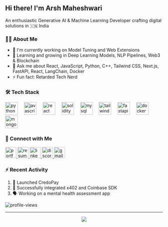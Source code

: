 <h2 align="left">Hi there! I'm Arsh Maheshwari </h2>
<p align="left">An enthusiastic Generative AI & Machine Learning Developer crafting digital solutions in 🇮🇳 India</p>

### 👨‍💻 About Me
- 🔭 I'm currently working on Model Tuning and Web Extensions
- 🌱 Learning and growing in Deep Learning Models, NLP Pipelines, Web3 & Blockchain
- 💬 Ask me about React, JavaScript, Python, C++, Tailwind CSS, Next.js, FastAPI, React, LangChain, Docker
- ⚡ Fun fact: Retarded Tech Nerd

### 🛠️ Tech Stack
<div align="left">
  <img src="https://cdn.jsdelivr.net/gh/devicons/devicon/icons/python/python-original.svg" height="40" alt="python" title="Python" />
  <img width="12" />
  <img src="https://cdn.jsdelivr.net/gh/devicons/devicon/icons/javascript/javascript-original.svg" height="40" alt="javascript" title="JavaScript" />
  <img width="12" />
  <img src="https://cdn.jsdelivr.net/gh/devicons/devicon/icons/react/react-original.svg" height="40" alt="react" title="React" />
  <img width="12" />
  <img src="https://cdn.jsdelivr.net/gh/devicons/devicon@latest/icons/solidity/solidity-original.svg" height="40" alt="solidity" title="Solidity" />
  <img width="12" />
  <img src="https://cdn.jsdelivr.net/gh/devicons/devicon@latest/icons/mysql/mysql-original.svg" height="40" alt="mysql" title="MySQL" />
  <img width="12" />
  <img src="https://cdn.jsdelivr.net/gh/devicons/devicon@latest/icons/tailwindcss/tailwindcss-original.svg" height="40" alt="tailwindcss" title="Tailwind CSS" />
  <img width="12" />
  <img src="https://cdn.jsdelivr.net/gh/devicons/devicon@latest/icons/fastapi/fastapi-original.svg" height="40" alt="fastapi" title="FastAPI" />
  <img width="12" />
  <img src="https://cdn.jsdelivr.net/gh/devicons/devicon@latest/icons/docker/docker-original.svg" height="40" alt="docker" title="Docker" />
  <img width="12" />
  <img src="https://cdn.jsdelivr.net/gh/devicons/devicon@latest/icons/mongodb/mongodb-original.svg" height="40" alt="mongodb" title="MongoDB" />
</div>

### 🤝 Connect with Me
<div align="left">
  <a href="YOUR_PORTFOLIO_LINK_HERE">
    <img src="https://img.shields.io/static/v1?message=Portfolio&logo=googlechrome&label=&color=4285F4&logoColor=white&labelColor=&style=for-the-badge" height="35" alt="portfolio" />
  </a>
  <a href="https://github.com/Arsh06-github/Arsh06-github/raw/main/Arsh_Resume.pdf">
    <img src="https://img.shields.io/static/v1?message=Resume&logo=readdotcv&label=&color=EC1C24&logoColor=white&labelColor=&style=for-the-badge" height="35" alt="resume" />
  </a>
  <a href="https://www.linkedin.com/in/arsh-maheshwari">
    <img src="https://img.shields.io/static/v1?message=LinkedIn&logo=linkedin&label=&color=0077B5&logoColor=white&labelColor=&style=for-the-badge" height="35" alt="linkedin" />
  </a>
  <a href="https://discord.gg/Msrrd4aN">
    <img src="https://img.shields.io/static/v1?message=Discord&logo=discord&label=&color=7289DA&logoColor=white&labelColor=&style=for-the-badge" height="35" alt="discord" />
  </a>
  <a href="mailto:arsh.johari55000@gmail.com">
    <img src="https://img.shields.io/static/v1?message=Gmail&logo=gmail&label=&color=D14836&logoColor=white&labelColor=&style=for-the-badge" height="35" alt="gmail" />
  </a>
</div>

### ⚡ Recent Activity
<!--START_SECTION:activity-->
1. 🎉 Launched CredoPay
2. 💪 Successfully integrated x402 and Coinbase SDK
3. 🗣 Working on a mental health assessment app
<!--END_SECTION:activity-->

<p align="left">
  <img src="https://komarev.com/ghpvc/?username=Arsh06-github&label=Profile%20views&color=0e75b6&style=flat" alt="profile-views" />
</p>

---

<p align="center">
  <img src="https://capsule-render.vercel.app/api?type=waving&color=gradient&height=100&section=footer"/>
</p>
